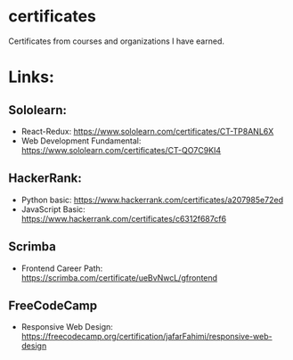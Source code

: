# certificates

Certificates from courses and organizations I have earned.

# Links:

## Sololearn:

- React-Redux: https://www.sololearn.com/certificates/CT-TP8ANL6X
- Web Development Fundamental: https://www.sololearn.com/certificates/CT-QO7C9KI4

## HackerRank:

- Python basic: https://www.hackerrank.com/certificates/a207985e72ed
- JavaScript Basic: https://www.hackerrank.com/certificates/c6312f687cf6

## Scrimba

- Frontend Career Path: https://scrimba.com/certificate/ueBvNwcL/gfrontend

## FreeCodeCamp

- Responsive Web Design: https://freecodecamp.org/certification/jafarFahimi/responsive-web-design
